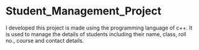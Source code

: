 # Student_Management_Project
I developed this project is made using the programming language of c++. It is used to manage the details of students including their name, class, roll no., course and contact details.
